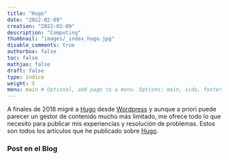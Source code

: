 ```yaml
---
title: "Hugo"
date: "2022-02-09"
creation: "2022-02-09"
description: "Computing"
thumbnail: "images/_index_hugo.jpg"
disable_comments: true
authorbox: false
toc: false
mathjax: false
draft: false
type: indice
weight: 5
menu: main # Optional, add page to a menu. Options: main, side, footer
---
```

A finales de 2018 migré a [Hugo] desde [Wordpress] y aunque a priori puede parecer un gestor de contenido mucho más limitado, me ofrece todo lo que necesito para publicar mis experiencias y resolución de problemas. Estos son todos los artículos que he publicado sobre [Hugo].
<!--more-->

### Post en el Blog

[Hugo]: https://gohugo.io
[Wordpress]: https://wordpress.com/es/


[image-01]: /images/_index_hugo.jpg
